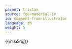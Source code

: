 ```yaml
---
parent: tristan
source: fgo-material-iv
id: comment-from-illustrator
language: zh
weight: 5
---
```


{{missing}}

